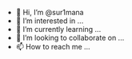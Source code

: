 - 👋 Hi, I’m @sur1mana
- 👀 I’m interested in ...
- 🌱 I’m currently learning ...
- 💞️ I’m looking to collaborate on ...
- 📫 How to reach me ...

<!---
sur1mana/sur1mana is a ✨ special ✨ repository because its `README.md` (this file) appears on your GitHub profile.
You can click the Preview link to take a look at your changes.
--->
